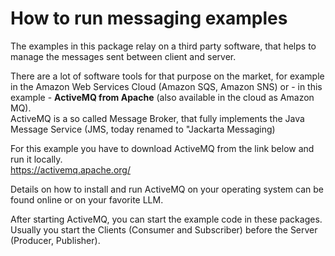 # How to run messaging examples

The examples in this package relay on a third party software, that helps to manage the messages sent between client and server.

There are a lot of software tools for that purpose on the market, for example in the Amazon Web Services Cloud (Amazon SQS, Amazon SNS) or - in this example - **ActiveMQ from Apache** (also available in the cloud as Amazon MQ).   
ActiveMQ is a so called Message Broker, that fully implements the Java Message Service (JMS, today renamed to "Jackarta Messaging)

For this example you have to download ActiveMQ from the link below and run it locally.  
https://activemq.apache.org/

Details on how to install and run ActiveMQ on your operating system can be found online or on your favorite LLM.

After starting ActiveMQ, you can start the example code in these packages. 
Usually you start the Clients (Consumer and Subscriber) before the Server (Producer, Publisher).

